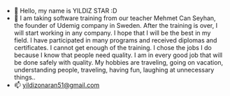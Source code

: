 - 👋 Hello, my name is YILDIZ STAR :D
- 👀 I am taking software training from our teacher Mehmet Can Seyhan, the founder of Udemig company in Sweden.
After the training is over, I will start working in any company. I hope that I will be the best in my field. I have participated in many programs and received diplomas and certificates. I cannot get enough of the training. I chose the jobs I do because I know that people need quality. I am in every good job that will be done safely with quality.
My hobbies are traveling, going on vacation, understanding people, traveling, having fun, laughing at unnecessary things..
- 📫 yildizonaran51@gmail.com
